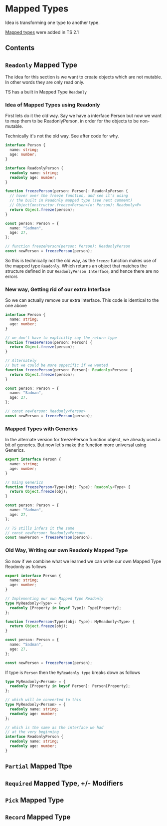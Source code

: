 # Mapped Types

Idea is transforming one type to another type.

[Mapped types](https://www.typescriptlang.org/docs/handbook/2/mapped-types.html) were added in TS 2.1

## Contents

<!-- toc-->

## `Readonly` Mapped Type

The idea for this section is we want to create objects which are not mutable. In other words they are only read only.

TS has a built in Mapped Type `Readonly`

### Idea of Mapped Types using Readonly

First lets do it the old way. Say we have a interface Person but now we want to map them to be ReadonlyPerson, in order for the objects to be non-mutable.

Technically it's not the old way. See after code for why.

```ts
interface Person {
  name: string;
  age: number;
}

interface ReadonlyPerson {
  readonly name: string;
  readonly age: number;
}

function freezePerson(person: Person): ReadonlyPerson {
  // hover over the freeze function, and see it's using
  // the built in Readonly mapped type (see next comment)
  // ObjectConstructor.freeze<Person>(o: Person): Readonly<P>
  return Object.freeze(person);
}

const person: Person = {
  name: "Sadnan",
  age: 27,
};

// function freezePerson(person: Person): ReadonlyPerson
const newPerson = freezePerson(person);
```

So this is technically not the old way, as the `freeze` function makes use of the mapped type `Readonly`. Which returns an object that matches the structure defined in our `ReadonlyPerson Interface`, and hence there are no errors

### New way, Getting rid of our extra Interface

So we can actually remove our extra interface. This code is identical to the one above

```ts
interface Person {
  name: string;
  age: number;
}

// we don't have to explicitly say the return type
function freezePerson(person: Person) {
  return Object.freeze(person);
}

// Alternately
// but we could be more sppecific if we wanted
function freezePerson(person: Person): Readonly<Person> {
  return Object.freeze(person);
}

const person: Person = {
  name: "Sadnan",
  age: 27,
};

// const newPerson: Readonly<Person>
const newPerson = freezePerson(person);
```

### Mapped Types with Generics

In the alternate version for freezePerson function object, we already used a bit of generics. But now let's make the function more universal using Generics.

```ts
export interface Person {
  name: string;
  age: number;
}

// Using Generics
function freezePerson<Type>(obj: Type): Readonly<Type> {
  return Object.freeze(obj);
}

const person: Person = {
  name: "Sadnan",
  age: 27,
};

// TS stills infers it the same
// const newPerson: Readonly<Person>
const newPerson = freezePerson(person);
```

### Old Way, Writing our own Readonly Mapped Type

So now if we combine what we learned we can write our own Mapped Type Readonly as follows

```ts
export interface Person {
  name: string;
  age: number;
}

// Implementing our own Mapped Type Readonly
type MyReadonly<Type> = {
  readonly [Property in keyof Type]: Type[Property];
};

function freezePerson<Type>(obj: Type): MyReadonly<Type> {
  return Object.freeze(obj);
}

const person: Person = {
  name: "Sadnan",
  age: 27,
};

const newPerson = freezePerson(person);
```

If type is `Person` then the `MyReadonly type` breaks down as follows

```ts
type MyReadonly<Person> = {
  readonly [Property in keyof Person]: Person[Property];
};

// which will be converted to this
type MyReadonly<Person> = {
  readonly name: string;
  readonly age: number;
};

// which is the same as the interface we had
// at the very beginning
interface ReadonlyPerson {
  readonly name: string;
  readonly age: number;
}
```

## `Partial` Mapped Ttpe

## `Required` Mapped Type, +/- Modifiers

## `Pick` Mapped Type

## `Record` Mapped Type
